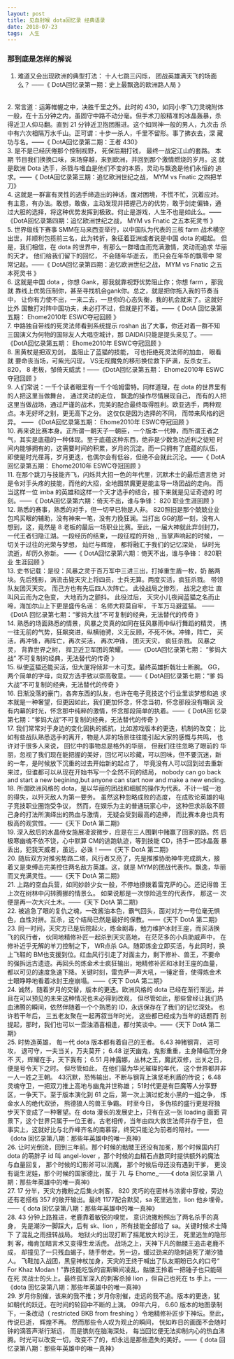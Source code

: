 ```yaml
---
layout: post  
title: 见血封喉 dota回忆录 经典语录  
date: 2018-07-23  
tags:  人生
---
```

### 那到底是怎样的解说

1. 难道又会出现欧洲的典型打法： 十人七跳三闪烁， 团战英雄满天飞的场面么？
——《 DotA回忆录第一期：史上最飘逸的欧洲路人局 》  
<br/>
2. 常言道：运筹帷幄之中，决胜千里之外。此时的 430，如同小李飞刀灵魂附体
一般，在十五分钟之内，虽固守中路不动分毫。但手术刀般精准的冰晶轰暴，杀
得近卫人仰马翻。直到 21 分钟近卫抱团推进。这个如同神一般的男人，九次击
杀中有六次相隔万水千山。正可谓：十步一杀人，千里不留形。事了拂衣去，深
藏功与名。——《 DotA回忆录第二期：王者 430》  
<br/>
3. 是不是已经厌倦那个控制视野， 死保后期打钱， 最终一战定江山的套路。 本期
节目我们换换口味，来场穿越，来到欧洲，并回到那个激情燃烧的岁月。这
就是欧洲 Dota 选手，杀戮与嗜血是他们不变的本质，灵动与飘逸是他们永恒的
追求。——《 DotA回忆录第三期：追忆欧洲世纪之战， MYM vs Fnatic 之四把羊
刀》  
<br/>
4. 这就是一群富有灵性的选手缔造出的神话，面对困境，不慌不忙，沉着应对。
有主意，有办法。敢想，敢做，主动发现并把握己方的优势，敢于剑走偏锋，通
过大胆的选择，将这种优势发挥到极致。何止是游戏，人生不也是如此么。——
《DotA回忆录第四期：追忆欧洲世纪之战， MYM vs Fnatic 之五本死灵书 》  
<br/>
5. 世界级线下赛事 SMM在马来西亚举行，以中国队为代表的三核 farm 战术横空
出世，并顺利包揽前三名，此为转折，象征着亚洲或者说是中国 dota 的崛起。
但是，我们相信，在 dota 的世界中，有那么一群嗜血而充满激情，灵动而追求
华丽的天才。 他们给我们留下的回忆， 不会随年华逝去， 而只会在年华的飘零中
常常记起。——《 DotA回忆录第四期：追忆欧洲世纪之战， MYM vs Fnatic 之五
本死灵书 》  
<br/>
6. 这就是中国 dota ，你想 Gank，那我就靠视野优势阻止你；你想 farm ，那我就
靠线上优势压制你，甚至寻找机会gank你。总之，就是把你拖入我的节奏当中，
让你有力使不出，一来二去，一旦你的心态失衡，我的机会就来了。这就好比外
国散打对阵中国功夫，未必打不过，但就是打不着。——《 DotA 回忆录第五期：
Ehome2010年 ESWC夺冠回顾 》  
<br/>
7. 中路独自带线的死灵法师看到系统提示 roshan 出了大事，你还对着一群不知
三国演义为何物的国际友人大唱空城计，那 DAIDAI只能是提头来见了。——
《DotA回忆录第五期： Ehome2010年 ESWC夺冠回顾 》  
<br/> 
8. 黑黄杖是把双刃剑， 虽阻止了蓝猫的技能， 可也拒绝死灵法师的加血， 眼看就
要命丧当场，可紫光闪现， VS无视魔免的移形换位救下萨满，反杀女王。 820，
8 老板，邹倚天威武！——《DotA回忆录第五期： Ehome2010年 ESWC夺冠回顾 》  
<br/>
9. 人们常说：一千个读者眼里有一千个哈姆雷特。同样道理，在 dota 的世界里有
的人把这里当做舞台， 通过灵动的走位， 飘逸的操作尽情展现自己， 而有的人把
这里当做战场，通过严谨的战术，完美的配合最终取得胜利。欧亚选手，两种观
点。本无好坏之别，更无高下之分。 这仅仅是因为选择的不同， 而带来风格的迥异。 ——
《DotA回忆录第五期： Ehome2010年 ESWC夺冠回顾 》  
<br/>
10. 再来说比赛本身。正所谓一朝天子一朝臣，一个版本一代神，而所谓王者之
气，其实是底蕴的一种体现。至于底蕴这种东西，绝非是少数急功近利之徒短
时间内能够拥有的，这需要时间的积累，岁月的沉淀。而一只拥有了底蕴的队伍，
即使是时光荏苒，岁月更迭，也偶尔会有低谷，但绝不会就此沉沦。——《 DotA
回忆录第五期： Ehome2010年 ESWC夺冠回顾 》  
<br/>
11. 在那个跳刀与技能齐飞，闪烁共大招一色的年代里，沉默术士的最后遗言绝
对是令对手头疼的技能，而他的大招，全地图禁魔更是能主导一场团战的走向。
而当这样一位 imba 的英雄和这样一个天才选手的结合，接下来就是见证奇迹的
时刻。——《 DotA回忆录第六期：倚天不出，谁与争锋： 820 职业生涯回顾 》  
<br/>
12. 熟悉的赛事，熟悉的对手，但一切早已物是人非。 820照旧是那个兢兢业业
包鸡买眼的辅助，没有神来一笔，没有力挽狂澜。当打出 GG的那一刻，没有人
想到，这，竟然是 8 老板的最后一场职业比赛。至此，一届大神就此弃剑封刀，
一代王者归隐江湖。一段经历的结束，一段征程的开始 ,, 当掌声响起的时候，
一切关于过往的光荣与梦想， 灿烂与辉煌， 都将融汇于我们的记忆深处， 纵时光
流逝，却历久弥新。 ——《 DotA回忆录第六期：倚天不出，谁与争锋： 820职业
生涯回顾 》  
<br/>
13. 史书记载：是役：风暴之灵于百万军中三进三出，打掉重生盾一枚，奶
酪两块。先后残影，涡流击毙天灾上将四员，士兵无算。两度买活，疯狂杀戮。
带领队友团灭天灾。 而己方也有先后四人次阵亡。 此役战局之惨烈， 战况之悲壮
直叫风云而为之色变， 大地而为之颤抖。 此役过后， 天灾小儿夜闻蓝猫之名而止
啼，海加尔山上下更是盛传名谣： 名师大将莫自牢， 千军万马避蓝猫。 ——《DotA
回忆录第七期：“爹妈大战”不可复制的经典，无法替代的传奇 》  
<br/>
14. 熟悉的场面熟悉的情景，风暴之灵真的如同在狂风暴雨中纵行舞蹈的精灵，
携一往无前的气势，狂飙突进，纵横驰骋，义无反顾，不死不休。冲锋，阵亡，
买活，再冲锋，再阵亡，再次买活， 再次冲锋， 团灭天灾， 疯狂杀戮。 风暴之灵，
背靠世界之树， 捍卫近卫军团的荣耀。 ——《DotA回忆录第七期： “爹妈大战”
不可复制的经典，无法替代的传奇 》  
<br/>
15. 纵使蓝猫还能买活，但大厦将倾非一木可支。最终英雄折戟壮士断腕。 GG，
两个简单的字母，向双方选手致以崇高敬意。——《 DotA回忆录第七期：“爹
妈大战”不可复制的经典，无法替代的传奇 》  
<br/>
16. 日渐没落的豪门，各奔东西的队友，也许在电子竞技这个行业里谈梦想和追
求本就是一种奢望，但更因如此，我们更加怀念，怀念当初，怀念那段没有嘲讽
没有内幕的时光，怀念那中纯粹的激情，怀念那段简单的执着。——《 DotA回
忆录第七期：“爹妈大战”不可复制的经典，无法替代的传奇 》  
<br/>
17. 我们常常对于身边的变化固执的抵抗，比如游戏版本的更迭，机制的改变；
比如有些战队熟悉选手的离开，物是人非的场景往往能引起大家的感慨与共鸣，
也许对于很多人来说， 回忆中的事物总是格外的华丽， 但我们往往忽略了眼前的
华丽，忽视了我们现在能把握的美好，回忆可以珍藏，可以回味，但不要沉迷，新
的一年，是时候放下沉重的过去开始新的起点了， 毕竟没有人可以回到过去重新
来过，但谁都可以从现在开始书写一个全然不同的结局，
nobody can go back and start a new begining,but anyone can start now and
make a new ending.  
<br/> 
18. 所谓欧洲风格的 dota，是以华丽的团战和细腻的操作为代表。不计一城一池
的得失，以歼灭敌人为第一要务。 虽然这种忽略成败的态度， 在成败论英雄的电
子竞技职业圈饱受争议， 然而，在娱乐为主的普通玩家心中， 这种但求杀敌不顾
己身的打法所演绎出的热血与激情， 无疑会受到最高的追捧， 而比赛本身也具有
极高的观赏性。——《天下 DotA 第二期》  
<br/>
19. 深入敌后的水晶侍女施展凌波微步，应是在三人围剿中赌赢了回家的路。然
后极寒幽魂不依不饶，心中默算 CM的逃跑轨迹，等到技能 CD，扬手一团冰晶轰
暴丢出，犯我天威者，虽远，必诛！——《天下 DotA 第二期》  
<br/>
20. 随后双方对推劣势路二塔，风行者又亮了，先是推推协助神牛完成跳大，接
着又是束缚击完美控住两名敌方英雄。这，就是 MYM的团战代表作。飘逸，华丽
而又充满灵性。——《天下 DotA 第二期》  
<br/>
21. 上路的空血兵营，如同妙龄少女一般，不停地撩拨着雷克萨的心。还记得兽
王上次在树林中闪转腾挪的情景么。 如果说那是一次惊险逃生的代表作， 那这一
次便是再一次大兴土木。——《天下 DotA 第二期》  
<br/>
22. 被追急了眼的复仇之魂，一改酱油本色，霸气回头，面对对方一号位毫无惧
色，血性对拼。互杀，这个结局已然是最好的保教。——《天下 DotA 第二期》  
<br/>
23. 同一时间，天灾方已是后院起火，炼金剧毒，勉力维护冰封王座，而买活换
飞的风行者， 伙同地精修补匠一起杀到天灾高地， 在茫茫多的小兵助威声中， 在
修补近乎无解的羊刀控制之下， WR点杀 GA。随即炼金立即买活，与此同时，换
上飞鞋的 BM也支援到位。红血风行引走了对面主力，剩下修补、兽王，不要命
的强拆远古遗迹。再回头的炼金术士疯狂输出，地精修补匠和冰封王座的血量，
都以可见的速度急速下降。关键时刻，雷克萨一声大吼，一锤定音，使得炼金术
士眼睁睁地看着冰封王座崩塌。——《天下 DotA 第二期》  
<br/>
24. 诚然，随着岁月的交替，版本的更迭。欧洲风格的 dota 已经在渐行渐远，并
且在可以预见的未来这种情况也未必得到改观， 但尽管如此，那些曾经让我们热
血沸腾的瞬间，依然伴随着一个个熟悉的 ID，永远保存在了我们的记忆深处。
也许若干年后， 三五老友聚在一起再叙当年时光， 这些都已经成为当年的话题而
别提起，那时，我们也可以一壶浊酒喜相逢，都付笑谈中。——《天下 DotA
第二期》  
<br/>
25. 时势造英雄， 每一代 dota 版本都有着自己的王者。 6.43 神猪钢背， 进可攻，
退可守，一夫当关，万夫莫开； 6.48 逆天幽鬼，鬼影重重，主身降临而分身不
灭，辉耀在手，天下我有； 6.51 月神露娜，丛林之王，魔武双修，出关之日，
便是号令天下之时。 但尽管如此， 在他们最为华光璀璨的年代， 这个世界都并非
一人一姓之王朝。 43沉默，恐怖输出，不断与钢背上演坚毛利盾的传说； 6.48
灵魂守卫，一把双刀推上高地与幽鬼并世称雄； 51时代更是有巨魔等人分享野
区，一争天下。至于版本演化到 61 之后，第一次上演过蛇发小黑的一姐之争，
炼金水人的绝代双骄， 熊德狼人的兽王争霸。 时至今日， 多伪核的盛行更是将独
步天下变成了一种奢望。在 dota 漫长的发展史上，只有在这一张 loading 画面
背景下，这个世界只属于一位王者。古老相传，当年由四大救世法师并存于世，
但事实上，这就好比与北乔峰齐名的南慕容，终究只能沦为前者的陪衬。——
《dota 回忆录第八期：那些年英雄中的唯一真神》  
<br/>
26. 让时光倒流，回到三年前。那个时候的骷髅王还没有加冕，那个时候国内打
dota 的萌胖子 id 叫 angel-lover ，那个时候的血精石点数同时提供额外的魔法
与血量回复， 那个时候的幻影斧可以消魔， 那个时候后母还没有遇到干爹， 更没
有诞生泥娃，那个时候的国家德比，属于 7L 与 Ehome,,——《 dota 回忆录第
八期：那些年英雄中的唯一真神》    
<br/>
27. 17 分半，天灾方撒粉之后集火刺客， 820 灵巧的在密林与浓雾中穿梭，旁边
还有老搭档 357 的敞开输出。最终 1177配合默契，sa 死里逃生，lion 他乡埋骨。
——《 dota 回忆录第八期：那些年英雄中的唯一真神》  
<br/>
28. 43 分钟上路推进，老鹿靠着敏锐的嗅觉， 意识流撒粉照出了两名杀手的真身，
先是潮汐一脚踩大，后有 sk、lion ，所有技能全部给了 sa。关键时候术士降下
了混乱之雨扭转战局。 地狱火的出现打断了摇尾放大的沙王， 死里逃生的隐形刺
客，梅肯加暗言术又变得生龙活虎。 战场之上，天神下凡的骷髅王追击老鹿不成，
却撞见了一只残血蝎子，随手带走。另一边，缓过劲来的隐刺追死了潮汐猎人。
飞鞋加入战团，黑皇神杖加身，天灾的王终于喊出了队友期盼已久的口号“ For
Khaz Modan！”靠技能吃饭的宙斯瞬间凌乱，骷髅王拎着一把锤子也只能砸在死
灵战士的头上。最终孤军深入的刺客杀掉 lion ，但自己也死在 ts 手上。——《dota
回忆录第八期：那些年英雄中的唯一真神》  
<br/>
29. 岁月你别催，该来的我不推；岁月你别催，走远的我不追。版本的更迭，犹
如朝代的跃迁。在时间的轮回中不断的上演。 09年六月， 6.60 版本的地图录制
下，一条改动（ restricted  BKB from freshing ）令地精修补匠步下神坛。至此，
传说已逝， 辉煌不再。 然而那些令人叹为观止的瞬间， 恍如昨日的画面不会随时
钟的滴答声渐行渐远， 而是镌刻在脑海深处， 每当回忆便无法抑制内心的热血沸
腾。时光可以改变一切，改变不了的，却永远是那些遗失的美好。——《 dota
回忆录第八期：那些年英雄中的唯一真神》    


<br/>
<br/>